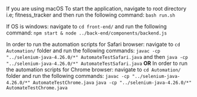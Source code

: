 If you are using macOS
To start the application, navigate to root directory i.e; fitness_tracker and then run the following command: 
`bash run.sh`

If OS is windows: navigate to `cd front-end/` and run the following command: 
`npm start & node ../back-end/components/backend.js`

In order to run the automation scripts for Safari browser:
navigate to `cd Automation/` folder and run the following commands:
`javac -cp "../selenium-java-4.26.0/*" AutomateTestSafari.java` and then
`java -cp "../selenium-java-4.26.0/*" AutomateTestSafari.java`
**OR**
In order to run the automation scripts for Chrome browser:
navigate to `cd Automation/` folder and run the following commands:
`javac -cp "../selenium-java-4.26.0/*" AutomateTestChrome.java`
`java -cp "../selenium-java-4.26.0/*" AutomateTestChrome.java`
